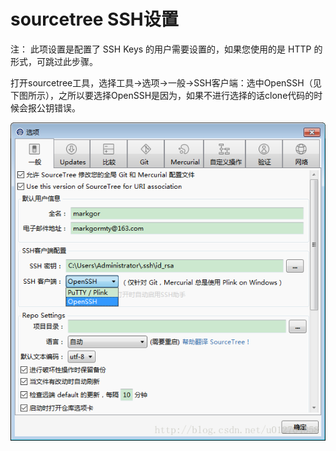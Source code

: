 
# sourcetree SSH设置

注： 此项设置是配置了 SSH Keys 的用户需要设置的，如果您使用的是 HTTP 的形式，可跳过此步骤。  

打开sourcetree工具，选择工具->选项->一般->SSH客户端：选中OpenSSH（见下图所示），之所以要选择OpenSSH是因为，如果不进行选择的话clone代码的时候会报公钥错误。  

![](./img/sourcetree/stree_7.jpg)  


